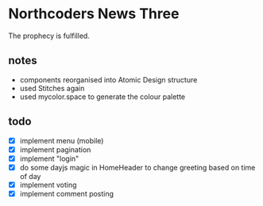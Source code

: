 # Northcoders News Three

The prophecy is fulfilled.

## notes

- components reorganised into Atomic Design structure
- used Stitches again
- used mycolor.space to generate the colour palette

## todo

- [x] implement menu (mobile)
- [x] implement pagination
- [x] implement "login"
- [x] do some dayjs magic in HomeHeader to change greeting based on time of day
- [x] implement voting
- [x] implement comment posting
